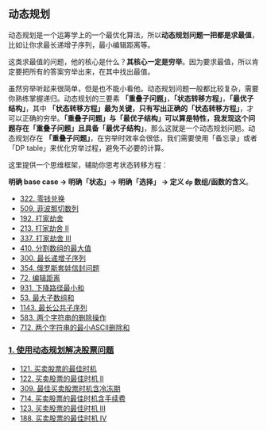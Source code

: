 ## 动态规划

动态规划是一个运筹学上的一个最优化算法，所以**动态规划问题一把都是求最值**，比如让你求最长递增子序列，最小编辑距离等。

这类求最值的问题，他的核心是什么？**其核心一定是穷举**。因为要求最值，所以肯定要把所有的答案穷举出来，在其中找出最值。

虽然穷举听起来很简单，但是也不能小看他。动态规划问题一般都比较复杂，需要你熟练掌握递归。动态规划的三要素 **「重叠子问题」**，**「状态转移方程」**，**「最优子结构」**，其中 **「状态转移方程」**最为关键，只有写出正确的**「状态转移方程」**，才可以正确的穷举。**「重叠子问题」**与**「最优子结构」**可以算是特性，我发现这个问题存在**「重叠子问题」**且具备**「最优子结构」**，那么这就是一个动态规划问题。动态规划存在 **「重叠子问题」**，在穷举时效率会很低，我们需要使用「备忘录」或者「DP table」来优化穷举过程，避免不必要的计算。

这里提供一个思维框架，辅助你思考状态转移方程：

**明确 base case -> 明确「状态」-> 明确「选择」 -> 定义 `dp` 数组/函数的含义**。

- [322. 零钱兑换](https://github.com/gooohlan/leetcode/blob/master/DP/322.go)
- [509. 菲波那切数列](https://github.com/gooohlan/leetcode/blob/master/DP/509.go)
- [192. 打家劫舍](https://github.com/gooohlan/leetcode/blob/master/DP/198.go)
- [213. 打家劫舍 II](https://github.com/gooohlan/leetcode/blob/master/DP/213.go)
- [337. 打家劫舍 III](https://github.com/gooohlan/leetcode/blob/master/DP/337.go)
- [410. 分割数组的最大值](https://github.com/gooohlan/leetcode/blob/master/DP/410.go)
- [300. 最长递增子序列](https://github.com/gooohlan/leetcode/blob/master/DP/300.go)
- [354. 俄罗斯套娃信封问题](https://github.com/gooohlan/leetcode/blob/master/DP/354.go)
- [72. 编辑距离](https://github.com/gooohlan/leetcode/blob/master/DP/72.go)
- [931. 下降路径最小和](https://github.com/gooohlan/leetcode/blob/master/DP/931.go)
- [53. 最大子数组和](https://github.com/gooohlan/leetcode/blob/master/DP/53.go)
- [1143. 最长公共子序列](https://github.com/gooohlan/leetcode/blob/master/DP/1143.go)
- [583. 两个字符串的删除操作](https://github.com/gooohlan/leetcode/blob/master/DP/583.go)
- [712. 两个字符串的最小ASCII删除和](https://github.com/gooohlan/leetcode/blob/master/DP/712.go)

### [1. 使用动态规划解决股票问题](https://github.com/gooohlan/leetcode/tree/master/DP/Stock)

- [121. 买卖股票的最佳时机](https://github.com/gooohlan/leetcode/blob/master/DP/Stock/121.go)
- [122. 买卖股票的最佳时机 II](https://github.com/gooohlan/leetcode/blob/master/DP/Stock/122.go)
- [309. 最佳买卖股票时机含冷冻期](https://github.com/gooohlan/leetcode/blob/master/DP/Stock/309.go)
- [714. 买卖股票的最佳时机含手续费](https://github.com/gooohlan/leetcode/blob/master/DP/Stock/714.go)
- [123. 买卖股票的最佳时机 III](https://github.com/gooohlan/leetcode/blob/master/DP/Stock/123.go)
- [188. 买卖股票的最佳时机 IV](https://github.com/gooohlan/leetcode/blob/master/DP/Stock/188.go)